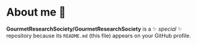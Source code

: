 # About me 👋

**GourmetResearchSociety/GourmetResearchSociety** is a ✨ _special_ ✨ repository because its `README.md` (this file) appears on your GitHub profile.
<!--
Here are some ideas to get you started:

- 🔭 I’m currently working on ...
- 🌱 I’m currently learning ...
- 👯 I’m looking to collaborate on ...
- 🤔 I’m looking for help with ...
- 💬 Ask me about ...
- 📫 How to reach me: ...
- 😄 Pronouns: ...
- ⚡ Fun fact: 

I got tricked again! Why would people go on the internet and just tell lies? Who does that?!
また騙された！やっぱりインターネットの情報は嘘ばかり！うわーん！
-->
